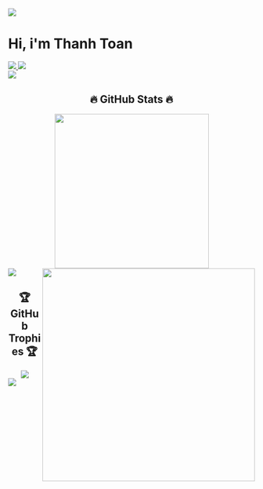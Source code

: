 <h1><img src="https://readme-typing-svg.herokuapp.com?size=24&color=F736CF&lines=Welcome+to+my+github+page;I+am+Thanh+Toan;I+am+Front+End+Developer"></h1>

<h1> Hi, i'm Thanh Toan </h1>
<a href="https://visitcount.itsvg.in">
  <img src="https://visitcount.itsvg.in/api?id=toandz2204&label=Profile%20Views&color=1&icon=7&pretty=true" />
</a>

<img src="https://user-images.githubusercontent.com/73097560/115834477-dbab4500-a447-11eb-908a-139a6edaec5c.gif">

<div align="center">
  <img src="https://24hstore.vn/upload_images/images/2019/11/14/anh-gif-2-min.gif" alt="">
</div>

<img src="https://user-images.githubusercontent.com/73097560/115834477-dbab4500-a447-11eb-908a-139a6edaec5c.gif">

<h2 align="center">🔥 GitHub Stats 🔥</h2>
<!-- https://github.com/anuraghazra/github-readme-stats -->
<div align=center>
  <a href="#" title="Trungquandev">
    <img width="315" align="center" src="https://github-readme-stats.vercel.app/api/top-langs/?username=toandz2204&hide=c%23,powershell,Mathematica,Ruby,Objective-C,Objective-C%2b%2b,Cuda&title_color=61dafb&text_color=ffffff&icon_color=61dafb&bg_color=20232a&langs_count=8&layout=compact&border_color=61dafb&hide_border=true" />
  </a>
  <a href="#" title="Trungquandev">
    <img align="right" width="434" src="https://github-readme-stats.vercel.app/api?username=toandz2204&show_icons=true&theme=react&border_color=61dafb&hide_border=true" />
  </a>
</div>

<img src="https://user-images.githubusercontent.com/73097560/115834477-dbab4500-a447-11eb-908a-139a6edaec5c.gif">

<h2 align="center">🏆 GitHub Trophies 🏆</h2>
<div align="center">
  <a href="https://github-trophies.vercel.app/?username=toandz2204" target="_blank">
    <img src="https://github-trophies.vercel.app/?username=toandz2204&theme=radical&margin-w=6&margin-h=6">
  </a>
</div>

<img src="https://user-images.githubusercontent.com/73097560/115834477-dbab4500-a447-11eb-908a-139a6edaec5c.gif">



